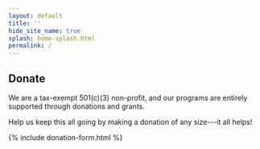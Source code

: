 ```yaml
---
layout: default
title: ''
hide_site_name: true
splash: home-splash.html
permalink: /
---
```


## Donate
We are a tax-exempt 501(c)(3) non-profit, and our programs are entirely supported through donations and grants.

Help us keep this all going by making a donation of any size---it all helps!

{% include donation-form.html %}
